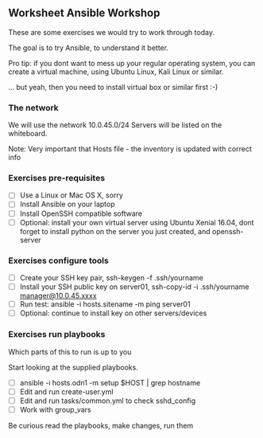 ## Worksheet Ansible Workshop

These are some exercises we would try to work through today.

The goal is to try Ansible, to understand it better.

Pro tip: if you dont want to mess up your regular operating system, you
can create a virtual machine, using Ubuntu Linux, Kali Linux or similar.

... but yeah, then you need to install virtual box or similar first :-)

### The network

We will use the network 10.0.45.0/24
Servers will be listed on the whiteboard.

Note: Very important that Hosts file - the inventory is updated with correct info

### Exercises pre-requisites

- [ ] Use a Linux or Mac OS X, sorry
- [ ] Install Ansible on your laptop
- [ ] Install OpenSSH compatible software
- [ ] Optional: install your own virtual server using Ubuntu Xenial 16.04, dont forget to install python on the server you just created, and openssh-server

### Exercises configure tools

- [ ] Create your SSH key pair, ssh-keygen -f .ssh/yourname
- [ ] Install your SSH public key on server01,  ssh-copy-id -i .ssh/yourname manager@10.0.45.xxxx
- [ ] Run test: ansible -i hosts.sitename -m ping server01
- [ ] Optional: continue to install key on other servers/devices

### Exercises run playbooks

Which parts of this to run is up to you

Start looking at the supplied playbooks.

- [ ] ansible -i hosts.odn1 -m setup $HOST | grep hostname
- [ ] Edit and run create-user.yml
- [ ] Edit and run tasks/common.yml to check sshd_config
- [ ] Work with group_vars

Be curious read the playbooks, make changes, run them

